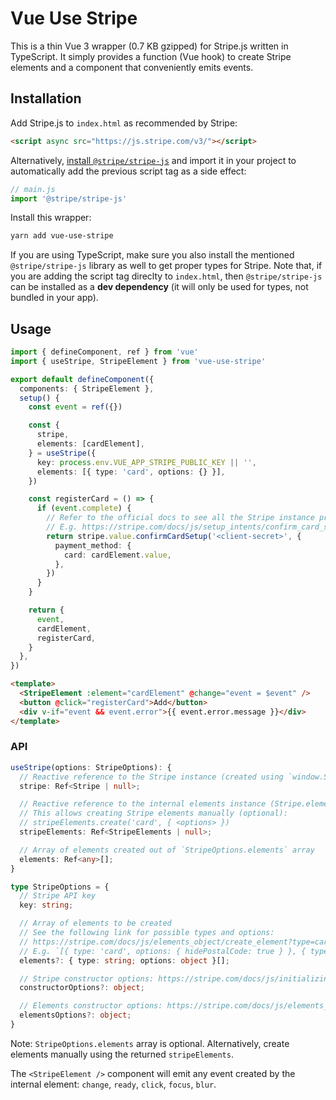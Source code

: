 # Vue Use Stripe

This is a thin Vue 3 wrapper (0.7 KB gzipped) for Stripe.js written in TypeScript. It simply provides a function (Vue hook) to create Stripe elements and a component that conveniently emits events.

## Installation

Add Stripe.js to `index.html` as recommended by Stripe:

```html
<script async src="https://js.stripe.com/v3/"></script>
```

Alternatively, [install `@stripe/stripe-js`](https://github.com/stripe/stripe-js) and import it in your project to automatically add the previous script tag as a side effect:

```js
// main.js
import '@stripe/stripe-js'
```

Install this wrapper:

```bash
yarn add vue-use-stripe
```

If you are using TypeScript, make sure you also install the mentioned `@stripe/stripe-js` library as well to get proper types for Stripe. Note that, if you are adding the script tag direclty to `index.html`, then `@stripe/stripe-js` can be installed as a **dev dependency** (it will only be used for types, not bundled in your app).

## Usage

```ts
import { defineComponent, ref } from 'vue'
import { useStripe, StripeElement } from 'vue-use-stripe'

export default defineComponent({
  components: { StripeElement },
  setup() {
    const event = ref({})

    const {
      stripe,
      elements: [cardElement],
    } = useStripe({
      key: process.env.VUE_APP_STRIPE_PUBLIC_KEY || '',
      elements: [{ type: 'card', options: {} }],
    })

    const registerCard = () => {
      if (event.complete) {
        // Refer to the official docs to see all the Stripe instance properties.
        // E.g. https://stripe.com/docs/js/setup_intents/confirm_card_setup
        return stripe.value.confirmCardSetup('<client-secret>', {
          payment_method: {
            card: cardElement.value,
          },
        })
      }
    }

    return {
      event,
      cardElement,
      registerCard,
    }
  },
})
```

```html
<template>
  <StripeElement :element="cardElement" @change="event = $event" />
  <button @click="registerCard">Add</button>
  <div v-if="event && event.error">{{ event.error.message }}</div>
</template>
```

### API

```ts
useStripe(options: StripeOptions): {
  // Reactive reference to the Stripe instance (created using `window.Stripe`) with proper typings
  stripe: Ref<Stripe | null>;

  // Reactive reference to the internal elements instance (Stripe.elements(...)).
  // This allows creating Stripe elements manually (optional):
  // stripeElements.create('card', { <options> })
  stripeElements: Ref<StripeElements | null>;

  // Array of elements created out of `StripeOptions.elements` array
  elements: Ref<any>[];
}

type StripeOptions = {
  // Stripe API key
  key: string;

  // Array of elements to be created
  // See the following link for possible types and options:
  // https://stripe.com/docs/js/elements_object/create_element?type=card
  // E.g. `[{ type: 'card', options: { hidePostalCode: true } }, { type: 'fpxBank' }, ...]
  elements?: { type: string; options: object }[];

  // Stripe constructor options: https://stripe.com/docs/js/initializing
  constructorOptions?: object;

  // Elements constructor options: https://stripe.com/docs/js/elements_object/create
  elementsOptions?: object;
}
```

Note: `StripeOptions.elements` array is optional. Alternatively, create elements manually using the returned `stripeElements`.

The `<StripeElement />` component will emit any event created by the internal element: `change`, `ready`, `click`, `focus`, `blur`.
